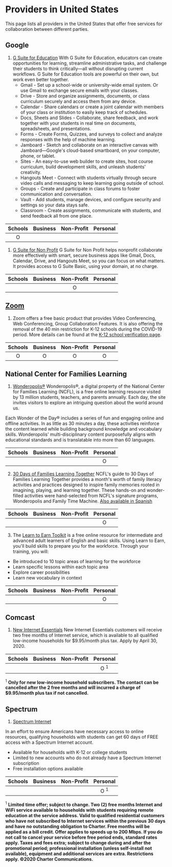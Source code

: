 # Providers in United States

This page lists all providers in the United States that offer free services for collaboration between different parties.

## Google

1. [G Suite for Education](https://edu.google.com/products/gsuite-for-education/?modal_active=none)
With G Suite for Education, educators can create opportunities for learning, streamline administrative tasks, and challenge their students to think critically—all without disrupting current workflows. G Suite for Education tools are powerful on their own, but work even better together.
     * Gmail - Set up a school-wide or university-wide email system. Or use Gmail to exchange secure emails with your classes.
     * Drive - Store and organize assignments, documents, or class curriculum securely and access them from any device.
     * Calendar - Share calendars or create a joint calendar with members of your class or institution to easily keep track of schedules.
     * Docs, Sheets and Slides - Collaborate, share feedback, and work together with your students in real time on documents, spreadsheets, and presentations.
     * Forms - Create Forms, Quizzes, and surveys to collect and analyze responses with the help of machine learning.
     * Jamboard - Sketch and collaborate on an interactive canvas with Jamboard—Google's cloud-based smartboard, on your computer, phone, or tablet.
     * Sites - An easy-to-use web builder to create sites, host course curriculum, build development skills, and unleash students' creativity.
     * Hangouts Meet - Connect with students virtually through secure video calls and messaging to keep learning going outside of school.
     * Groups - Create and participate in class forums to foster communication and conversation.
     * Vault - Add students, manage devices, and configure security and settings so your data stays safe.
     * Classroom - Create assignments, communicate with students, and send feedback all from one place.

| Schools | Business | Non-Profit | Personal |
| :-----: | :------: | :--------: | :------: |
|    O    |          |            |          |

1.  [G Suite for Non Profit](https://www.google.com/nonprofits/offerings/apps-for-nonprofits/)
G Suite for Non Profit helps nonprofit collaborate more effectively with smart, secure business apps like Gmail, Docs, Calendar, Drive, and Hangouts Meet, so you can focus on what matters. It provides access to G Suite Basic, using your domain, at no charge.

| Schools | Business | Non-Profit | Personal |
| :-----: | :------: | :--------: | :------: |
|         |          |     O      |          |

## [Zoom](https://zoom.us/pricing)

1. Zoom offers a free basic product that provides Video Conferencing, Web Conferencing, Group Collaboration Features. It is also offering the removal of the 40 min restriction for K-12 schools during the COVID-19 period. More details can be found at the [K-12 school verification page](https://zoom.us/docs/ent/school-verification.html).

| Schools | Business | Non-Profit | Personal |
| :-----: | :------: | :--------: | :------: |
|    O    |    O     |     O      |    O     |

## National Center for Families Learning

1. [Wonderopolis&reg;](http://30days.familieslearning.org/)
Wonderopolis&reg;, a digital property of the National Center for Families Learning (NCFL), is a free online learning resource visited by 13 million students, teachers, and parents annually. Each day, the site invites visitors to explore an intriguing question about the world around us.

Each Wonder of the Day&reg; includes a series of fun and engaging online and offline activities. In as little as 30 minutes a day, these activities reinforce the content learned while building background knowledge and vocabulary skills. Wonderopolis' multi-disciplinary content purposefully aligns with educational standards and is translatable into more than 60 languages.

| Schools | Business | Non-Profit | Personal |
| :-----: | :------: | :--------: | :------: |
|         |          |            |    O     |

2. [30 Days of Families Learning Together](http://30days.familieslearning.org/)
NCFL's guide to 30 Days of Families Learning Together provides a month's worth of family literacy activities and practices designed to inspire family memories rooted in imagining, playing, and learning together. These hands-on and wonder-filled activities were hand-selected from NCFL's signature programs, Wonderopolis and Family Time Machine. [Also available in Spanish](http://30days.familieslearning.org/wp/wp-content/uploads/2014/10/NCFL30Days-es.pdf)

| Schools | Business | Non-Profit | Personal |
| :-----: | :------: | :--------: | :------: |
|         |          |            |    O     |

3. The [Learn to Earn Toolkit](http://learntoearntoolkit.org/) is a free online resource for intermediate and advanced adult learners of English and basic skills. Using Learn to Earn, you'll build skills to prepare you for the workforce. Through your training, you will:

* Be introduced to 10 topic areas of learning for the workforce
* Learn specific lessons within each topic area
* Explore career possibilities
* Learn new vocabulary in context

| Schools | Business | Non-Profit | Personal |
| :-----: | :------: | :--------: | :------: |
|         |          |            |    O     |

## Comcast

1. [New Internet Essentials](https://www.internetessentials.com/covid19#thingstoknow&all_CanIdisconnectatanytime)
New Internet Essentials customers will receive two free months of Internet service, which is available to all qualified low-income households for $9.95/month plus tax. Apply by April 30, 2020. 

| Schools | Business | Non-Profit |    Personal    |
| :-----: | :------: | :--------: | :------------: |
|         |          |            | O <sup>1</sup> |

<sup>1</sup> **Only for new low-income household subscribers. The contact can be cancelled after the 2 free months and will incurred a charge of $9.95/month plus tax if not cancelled.**

## Spectrum

1. [Spectrum Internet](https://www.spectrum.com/)

In an effort to ensure Americans have necessary access to online resources, qualifying households with students can get 60 days of FREE access with a Spectrum Internet account.

* Available for households with K-12 or college students
* Limited to new accounts who do not already have a Spectrum Internet subscription
* Free installation options available



| Schools | Business | Non-Profit |    Personal    |
| :-----: | :------: | :--------: | :------------: |
|         |          |            | O <sup>1</sip> |

<sup>1</sup> **Limited time offer; subject to change. Two (2) free months Internet and WiFi service available to households with students requiring remote education at the service address. Valid to qualified residential customers who have not subscribed to Internet services within the previous 30 days and have no outstanding obligation to Charter. Free months will be applied as a bill credit. Offer applies to speeds up to 200 Mbps. If you do not call to cancel your service before free period ends, standard rates apply. Taxes and fees extra; subject to change during and after the promotional period; professional installation (unless self-install not available), equipment and additional services are extra. Restrictions apply. &copy;2020 Charter Communications.**
